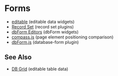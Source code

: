 # Forms

- [editable](forms/editable/editable.md) (editable data widgets)
- [Record Set](forms/recordset.md) (record set plugins)
- [dbForm Editors](forms/dbFormEditors.md) (dbForm widgets)
- [compass.js](forms/compass.md) (page element positioning comparison)
- [dbForm.js](forms/dbForm.md) (database-form plugin)

## See Also

- [DB Grid](tables/dbgrid.md) (editable table data)
